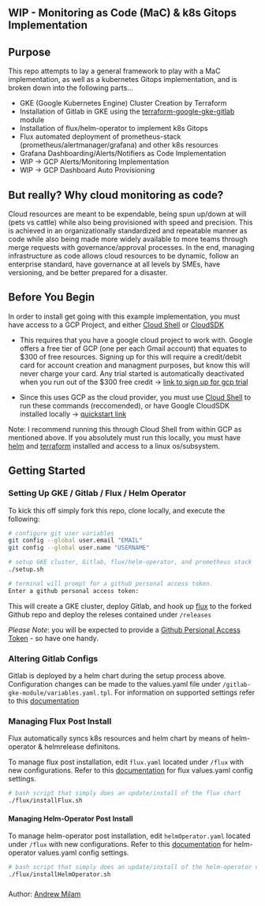 ## WIP - Monitoring as Code (MaC) & k8s Gitops Implementation

## Purpose
This repo attempts to lay a general framework to play with a MaC implementation, as well as a kubernetes Gitops implementation, and is broken down into the following parts...

- GKE (Google Kubernetes Engine) Cluster Creation by Terraform
- Installation of Gitlab in GKE using  the [terraform-google-gke-gitlab](https://github.com/terraform-google-modules/terraform-google-gke-gitlab) module
- Installation of flux/helm-operator to implement k8s Gitops
- Flux automated deployment of prometheus-stack (prometheus/alertmanager/grafana) and other k8s resources
- Grafana Dashboarding/Alerts/Notifiers as Code Implementation
- WIP -> GCP Alerts/Monitoring Implementation
- WIP -> GCP Dashboard Auto Provisioning

## But really? Why cloud monitoring as code?
Cloud resources are meant to be expendable, being spun up/down at will (pets vs cattle) while also being provisioned with speed and precision. This is achieved in an organizationally standardized and repeatable manner as code while also being made more widely available to more teams through merge requests with governance/approval processes.
In the end, managing infrastructure as code allows cloud resources to be dynamic, follow an enterprise standard, have governance at all levels by SMEs, have versioning, and be better prepared for a disaster.

## Before You Begin
In order to install get going with this example implementation, you must have access to a GCP Project, and either [Cloud Shell](https://cloud.google.com/shell) or [CloudSDK](https://cloud.google.com/sdk/docs/quickstart)

- This requires that you have a google cloud project to work with. Google offers a free tier of GCP (one per each Gmail account) that equates to $300 of free resources. Signing up for this will require a credit/debit card for account creation and managment purposes, but know this will never charge your card. Any trial started is automatically deactivated when you run out of the $300 free credit -> [link to sign up for gcp trial](https://cloud.google.com/free)

- Since this uses GCP as the cloud provider, you must use [Cloud Shell](https://cloud.google.com/shell/docs) to run these commands (reccomended), or have Google CloudSDK installed locally -> [quickstart link](https://cloud.google.com/sdk/docs/quickstart)

Note: I recommend running this through Cloud Shell from within GCP as mentioned above. If you absolutely must run this locally, you must have [helm](https://helm.sh/docs/intro/install/) and [terraform](https://learn.hashicorp.com/tutorials/terraform/install-cli) installed and access to a linux os/subsystem.

## Getting Started
### Setting Up GKE / Gitlab / Flux / Helm Operator

To kick this off  simply fork this repo, clone locally, and execute the following:

```bash
# configure git user variables
git config --global user.email "EMAIL"
git config --global user.name "USERNAME"

# setup GKE cluster, Gitlab, flux/helm-operator, and prometheus stack
./setup.sh

# terminal will prompt for a github personal access token.
Enter a github personal access token:
```

This will create a GKE cluster, deploy Gitlab, and hook up [flux](https://fluxcd.io/) to the forked Github repo and deploy the releses contained under `/releases`

*Please Note*: you will be expected to provide a [Github Persional Access Token](https://docs.github.com/en/free-pro-team@latest/github/authenticating-to-github/creating-a-personal-access-token) - so have one handy.

### Altering Gitlab Configs
Gitlab is deployed by a helm chart during the setup process above. Configuration changes can be made to the values.yaml file under `/gitlab-gke-module/variables.yaml.tpl`. For information on supported settings refer to this [documentation](https://gitlab.com/gitlab-org/charts/gitlab/-/blob/master/values.yaml)


### Managing Flux Post Install
Flux automatically syncs k8s resources and helm chart by means of helm-operator & helmrelease definitons.

To manage flux post installation, edit `flux.yaml` located under `/flux` with new configurations. Refer to this [documentation](https://github.com/fluxcd/flux/blob/master/chart/flux/values.yaml) for flux values.yaml config settings.
```bash
# bash script that simply does an update/install of the flux chart
./flux/installFlux.sh
```

#### Managing Helm-Operator Post Install
To manage helm-operator post installation, edit `helmOperator.yaml` located under `/flux` with new configurations. Refer to this [documentation](https://github.com/fluxcd/helm-operator/blob/master/chart/helm-operator/values.yaml) for helm-operator values.yaml config settings.
```bash
# bash script that simply does an update/install of the helm-operator chart
./flux/installHelmOperator.sh
```









#####
Author: [Andrew Milam](https://www.linkedin.com/in/andrewmilam/)
###
